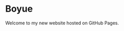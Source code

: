 <!DOCTYPE html>
<html>
<head>
  <title>Welcome to My Site</title>
</head>
<body>
  <h1>Boyue</h1>
  <p>Welcome to my new website hosted on GitHub Pages.</p>
</body>
</html>
